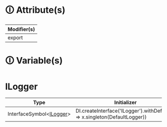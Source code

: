 # &#128712; Attribute(s)

| Modifier(s)                            |
|----------------------------------------|
| export |

# &#128712; Variable(s)

# ILogger

| Type                        | Initializer                       |
|-----------------------------|-----------------------------------|
| InterfaceSymbol&lt;[ILogger](https://hamedfathi.gitbook.io/aurelia-2-doc-api/kernel/interface/logger/ilogger)&gt; | DI.createInterface<ILogger>('ILogger').withDefault(x => x.singleton(DefaultLogger)) |